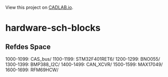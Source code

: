 View this project on [CADLAB.io](https://cadlab.io/project/22829). 

# hardware-sch-blocks

## Refdes Space

1000-1099: CAS\_bus/
1100-1199: STM32F401RET6/
1200-1299: BNO055/
1300-1399: BMP388\_I2C/
1400-1499: CAN\_XCVR/
1500-1599: MAX17049/
1600-1699: RFM69HCW/
